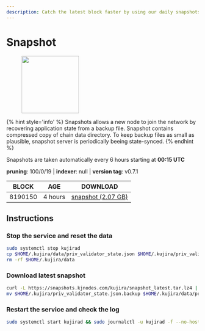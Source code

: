 ```yaml
---
description: Catch the latest block faster by using our daily snapshots.
---
```


# Snapshot

<figure><img src="https://raw.githubusercontent.com/kj89/testnet_manuals/main/pingpub/logos/kujira.png" width="150" alt=""><figcaption></figcaption></figure>

{% hint style='info' %}
Snapshots allows a new node to join the network by recovering application state from a backup file. 
Snapshot contains compressed copy of chain data directory. To keep backup files as small as plausible, 
snapshot server is periodically beeing state-synced.
{% endhint %}

Snapshots are taken automatically every 6 hours starting at **00:15 UTC**

**pruning**: 100/0/19 | **indexer**: null | **version tag**: v0.7.1

| BLOCK             | AGE             | DOWNLOAD                                                                                            |
| ----------------- | --------------- | --------------------------------------------------------------------------------------------------- |
| 8190150 | 4 hours | [snapshot (2.07 GB)](https://snapshots.kjnodes.com/kujira/snapshot\_latest.tar.lz4) |

## Instructions

### Stop the service and reset the data

```bash
sudo systemctl stop kujirad
cp $HOME/.kujira/data/priv_validator_state.json $HOME/.kujira/priv_validator_state.json.backup
rm -rf $HOME/.kujira/data
```

### Download latest snapshot

```bash
curl -L https://snapshots.kjnodes.com/kujira/snapshot_latest.tar.lz4 | tar -Ilz4 -xf - -C $HOME/.kujira
mv $HOME/.kujira/priv_validator_state.json.backup $HOME/.kujira/data/priv_validator_state.json
```

### Restart the service and check the log

```bash
sudo systemctl start kujirad && sudo journalctl -u kujirad -f --no-hostname -o cat
```
